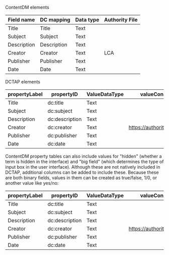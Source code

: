 
ContentDM elements

| Field name | DC mapping | Data type | Authority File |
| ------| ------| ------|---|
| Title | Title | Text | |
| Subject |Subject | Text | |
| Description | Description | Text | |
| Creator | Creator | Text | LCA |
| Publisher | Publisher |Text | |
| Date | Date | Text| |

DCTAP elements

| propertyLabel | propertyID | ValueDataType|valueConstraint|valueConstraintType|
| ------| ------| ------|---|---|
| Title | dc:title | Text| | |
| Subject |dc:subject | Text| | |
| Description | dc:description | Text | | |
| Creator | dc:creator | Text | https://authorities.loc.gov/ | picklist |
| Publisher | dc:publisher |Text | | |
| Date | dc:date | Text | | |

ContentDM property tables can also include values for "hidden" (whether a term is hidden in the interface) and "big field" (which determines the type of input box in the user interface). Although these are not natively included in DCTAP, additional columns can be added to include these. Because these are both binary fields, values in them can be created as true/false, 1/0, or another value like yes/no:

| propertyLabel | propertyID | ValueDataType|valueConstraint|valueConstraintType|hidden|bigField|
| ------| ------| ------|---|---|--|--|
| Title | dc:title | Text| | | false|true|
| Subject |dc:subject | Text| | |false|false|
| Description | dc:description | Text | | |false|false|
| Creator | dc:creator | Text | https://authorities.loc.gov/ | picklist |false|false|
| Publisher | dc:publisher |Text | | |false|false|
| Date | dc:date | Text | | |false|false|
